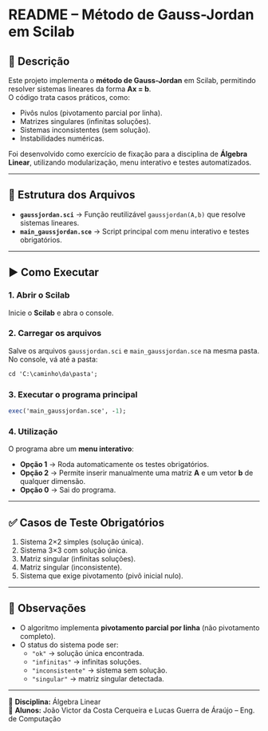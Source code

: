 # README – Método de Gauss-Jordan em Scilab  

## 📌 Descrição  
Este projeto implementa o **método de Gauss-Jordan** em Scilab, permitindo resolver sistemas lineares da forma **Ax = b**.  
O código trata casos práticos, como:  
- Pivôs nulos (pivotamento parcial por linha).  
- Matrizes singulares (infinitas soluções).  
- Sistemas inconsistentes (sem solução).  
- Instabilidades numéricas.  

Foi desenvolvido como exercício de fixação para a disciplina de **Álgebra Linear**, utilizando modularização, menu interativo e testes automatizados.  

---

## 📂 Estrutura dos Arquivos
- **`gaussjordan.sci`** → Função reutilizável `gaussjordan(A,b)` que resolve sistemas lineares.  
- **`main_gaussjordan.sce`** → Script principal com menu interativo e testes obrigatórios.  

---

## ▶️ Como Executar  

### 1. Abrir o Scilab  
Inicie o **Scilab** e abra o console.  

### 2. Carregar os arquivos  
Salve os arquivos `gaussjordan.sci` e `main_gaussjordan.sce` na mesma pasta.  
No console, vá até a pasta:  

```scilab
cd 'C:\caminho\da\pasta';
```

### 3. Executar o programa principal  
```scilab
exec('main_gaussjordan.sce', -1);
```

### 4. Utilização  
O programa abre um **menu interativo**:  
- **Opção 1** → Roda automaticamente os testes obrigatórios.  
- **Opção 2** → Permite inserir manualmente uma matriz **A** e um vetor **b** de qualquer dimensão.  
- **Opção 0** → Sai do programa.  

---

## ✅ Casos de Teste Obrigatórios  
1. Sistema 2×2 simples (solução única).  
2. Sistema 3×3 com solução única.  
3. Matriz singular (infinitas soluções).  
4. Matriz singular (inconsistente).  
5. Sistema que exige pivotamento (pivô inicial nulo).  

---

## 📖 Observações  
- O algoritmo implementa **pivotamento parcial por linha** (não pivotamento completo).  
- O status do sistema pode ser:  
  - `"ok"` → solução única encontrada.  
  - `"infinitas"` → infinitas soluções.  
  - `"inconsistente"` → sistema sem solução.  
  - `"singular"` → matriz singular detectada.  

---

📌 **Disciplina:** Álgebra Linear  
📌 **Alunos:** João Victor da Costa Cerqueira e Lucas Guerra de Áraújo – Eng. de Computação 
